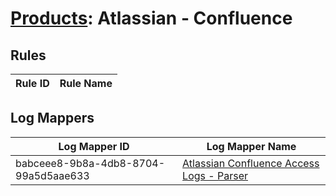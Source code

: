 # [Products](README.md): Atlassian - Confluence

## Rules

|Rule ID|Rule Name|
|----|----|


## Log Mappers

|Log Mapper ID|Log Mapper Name|
|----|----|
|babceee8-9b8a-4db8-8704-99a5d5aae633|[Atlassian Confluence Access Logs - Parser](../mappings/babceee8-9b8a-4db8-8704-99a5d5aae633.md)|


